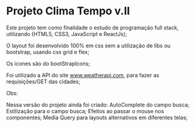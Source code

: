 # Projeto Clima Tempo v.II

Este projeto tem como finalidade o estudo de programação full stack, utilizando (HTML5, CSS3, JavaScript e ReactJs);

O layout foi desenvolvido 100% em css sem a utilização de libs ou bootstrap, usando css grid e flex;

Os icones são do bootStrapIcons;

Foi utilizado a API do site www.weatherapi.com, para fazer as requisições/GET das cidades;

Obs:

Nessa versão do projeto ainda foi criado:
  AutoComplete do campo busca;
  Estilização para o campo busca;
  Efeitos ao passar o mouse nos componentes;
  Media Query para layouts alternativos em diferentes telas;
  
  
  

  





